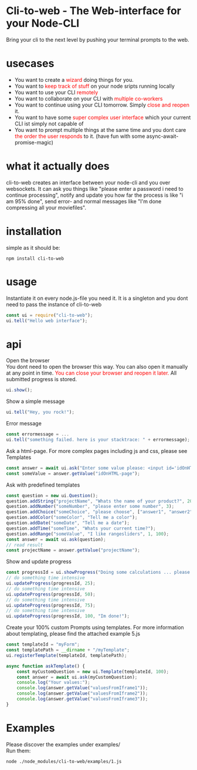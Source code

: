# Cli-to-web - The Web-interface for your Node-CLI
Bring your cli to the next level by pushing your terminal prompts to the web.

# usecases
- You want to create a <span style="color: red">wizard</span> doing things for you. 
- You want to <span style="color: red">keep track of stuff</span> on your node sripts running locally
- You want to use your CLI <span style="color: red">remotely</span>
- You want to collaborate on your CLI with <span style="color: red">multiple co-workers</span>
- You want to continue using your CLI tomorrow. Simply <span style="color: red">close and reopen</span> it.
- You want to have some <span style="color: red">super complex user interface</span> which your current CLI ist simply not capable of
- You want to prompt multiple things at the same time and you dont care <span style="color: red">the order the user responds</span> to it. (have fun with some async-await-promise-magic)

# what it actually does
cli-to-web creates an interface between your node-cli and you over websockets.
It can ask you things like "please enter a password i need to continue processing",
notify and update you how far the process is like "i am 95% done",
send error- and normal messages like "I'm done compressing all your moviefiles".

# installation
simple as it should be:
```
npm install cli-to-web
```

# usage
Instantiate it on every node.js-file you need it. It is a singleton and you dont need to pass the instance of cli-to-web
```javascript
const ui = require("cli-to-web");
ui.tell("Hello web interface");
```

# api

Open the browser\
You dont need to open the browser this way. You can also open it manually at any point in time. <span style="color: red">You can close your browser and reopen it later. </span>All submitted progress is stored.
```javascript
ui.show();
```

Show a simple message
```javascript
ui.tell("Hey, you rock!");
```

Error message
```javascript
const errormessage = ...
ui.tell("something failed. here is your stacktrace: " + errormessage);
```

Ask a html-page. For more complex pages including js and css, please see Templates
```javascript
const answer = await ui.ask("Enter some value please: <input id='idOnHTML-page'>");
const someValue = answer.getValue("idOnHTML-page");
```

Ask with predefined templates
```javascript
const question = new ui.Question();
question.addString("projectName", "Whats the name of your product?", 20);
question.addNumber("someNumber", "please enter some number", 3);
question.addChoice("someChoice", "please choose", ["answer1", "answer2", "answer3"]);
question.addColor("someColor", "Tell me a color");
question.addDate("someDate", "Tell me a date");
question.addTime("someTime", "Whats your current time?");
question.addRange("someValue", "I like rangesliders", 1, 100);
const answer = await ui.ask(question);
// read result
const projectName = answer.getValue("projectName");
```

Show and update progress
```javascript
const progressId = ui.showProgress("Doing some calculations ... please wait");
// do something time intensive
ui.updateProgress(progressId, 25);
// do something time intensive
ui.updateProgress(progressId, 50);
// do something time intensive
ui.updateProgress(progressId, 75);
// do something time intensive
ui.updateProgress(progressId, 100, "Im done!");
```

Create your 100% custom Prompts using templates.
For more information about templating, please find the attached example 5.js
```javascript
const templateId = "myForm";
const templatePath = __dirname + "/myTemplate";
ui.registerTemplate(templateId, templatePath);

async function askTemplate() {
    const myCustomQuestion = new ui.Template(templateId, 100);
    const answer = await ui.ask(myCustomQuestion);
    console.log("Your values:");
    console.log(answer.getValue("valuesFromIframe1"));
    console.log(answer.getValue("valuesFromIframe2"));
    console.log(answer.getValue("valuesFromIframe3"));
}
```

# Examples
Please discover the examples under examples/\
Run them:
```
node ./node_modules/cli-to-web/examples/1.js
```
